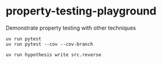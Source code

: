 # property-testing-playground
Demonstrate property testing with other techniques 


```
uv run pytest
uv run pytest --cov --cov-branch

uv run hypothesis write src.reverse
```